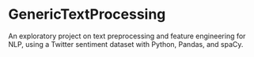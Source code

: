 # GenericTextProcessing
An exploratory project on text preprocessing and feature engineering for NLP, using a Twitter sentiment dataset with Python, Pandas, and spaCy.
